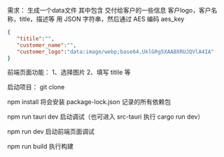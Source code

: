 需求：
生成一个data文件
其中包含 交付给客户的一些信息
客户logo，客户名称，title，描述等
用 JSON 字符串，然后通过 AES 编码 aes_key

```json
{
   "titile":"",
   "customer_name":"",
   "customer_logo":"data:image/webp;base64,UklGRg5XAABXRUJQVlA4IA"
}
```

前端页面功能：
1、选择图片
2、填写 titile 等


启动项目：
git clone

npm install 
将会安装 package-lock.json 记录的所有依赖包

npm run tauri dev 启动调试（也可进入 src-tauri 执行 cargo run dev）

npm run dev 启动前端页面调试

npm run build 执行构建


